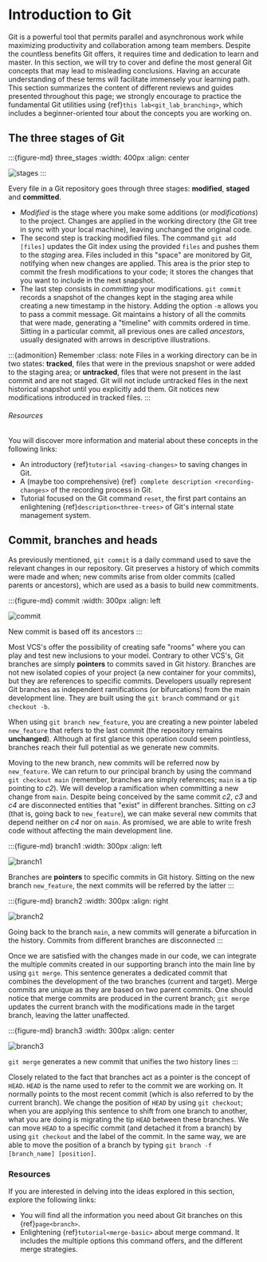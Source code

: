 # Introduction to Git
Git is a powerful tool that permits parallel and asynchronous work while maximizing productivity and collaboration among team members. Despite the countless benefits Git offers, it requires time and dedication to learn and master. In this section, we will try to cover and define the most general Git concepts that may lead to misleading conclusions. Having an accurate understanding of these terms will facilitate immensely your learning path. This section summarizes the content of different reviews and guides presented throughout this page; we strongly encourage to practice the fundamental Git utilities using {ref}`this lab<git_lab_branching>`, which includes a beginner-oriented tour about the concepts you are working on. 

## The three stages of Git 

:::{figure-md} three_stages
:width: 400px
:align: center

![stages](images/three_stages.png)
:::

Every file in a Git repository goes through three stages: __modified__, __staged__ and __committed__.
 * _Modified_ is the stage where you make some additions (or _modifications_) to the project. Changes are applied in the working directory (the Git tree in sync with your local machine), leaving unchanged the original code.
 * The second step is tracking modified files. The command `git add [files]` updates the Git index using the provided `files` and pushes them to the _staging_ area. Files included in this "space" are monitored by Git, notifying when new changes are applied. This area is the prior step to commit the fresh modifications to your code; it stores the changes that you want to include in the next snapshot.   
 * The last step consists in _committing_ your modifications. `git commit` records a snapshot of the changes kept in the staging area while creating a new timestamp in the history. Adding the option `-m` allows you to pass a commit message. Git maintains a history of all the commits that were made, generating a "timeline" with commits ordered in time. Sitting in a particular commit, all previous ones are called _ancestors_, usually designated with arrows in descriptive illustrations.

:::{admonition} Remember
:class: note
Files in a working directory can be in two states: __tracked__, files that were in the previous snapshot or were added to the staging area; or __untracked__, files that were not present in the last commit and are not staged. Git will not include untracked files in the next historical snapshot until you explicitly add them. Git notices new modifications introduced in tracked files. 
:::

###### Resources 

You will discover more information and material about these concepts in the following links:
* An introductory {ref}`tutorial <saving-changes>` to saving changes in Git.
* A (maybe too comprehensive) {ref}` complete description <recording-changes>` of the recording process in Git.
* Tutorial focused on the Git command `reset`, the first part contains an enlightening {ref}`description<three-trees>` of Git's internal state management system. 


## Commit, branches and heads

As previously mentioned, `git commit` is a daily command used to save the relevant changes in our repository. Git preserves a history of which commits were made and when; new commits arise from older commits (called parents or ancestors), which are used as a basis to build new commitments. 

:::{figure-md} commit
:width: 300px
:align: left

![commit](images/commit.png)

New commit is based off its ancestors
:::

Most VCS's offer the possibility of creating safe "rooms" where you can play and test new inclusions to your model. Contrary to other VCS's, Git branches are simply __pointers__ to commits saved in Git history. Branches are not new isolated copies of your project (a new container for your commits), but they are references to specific commits. Developers usually represent Git branches as independent ramifications (or bifurcations) from the main development line. They are built using the `git branch` command or `git checkout -b`. 

When using `git branch new_feature`, you are creating a new pointer labeled `new_feature` that refers to the last commit (the repository remains __unchanged__). Although at first glance this operation could seem pointless, branches reach their full potential as we generate new commits. 

Moving to the new branch, new commits will be referred now by `new_feature`. We can return to our principal branch by using the command `git checkout main` (remember, branches are simply references; `main` is a tip pointing to _c2_). We will develop a ramification when committing a new change from `main`. Despite being conceived by the same commit _c2_, _c3_ and _c4_ are disconnected entities that "exist" in different branches. Sitting on _c3_ (that is, going back to `new_feature`), we can make several new commits that depend neither on _c4_ nor on `main`. As promised, we are able to write fresh code without affecting the main development line. 


:::{figure-md} branch1
:width: 300px
:align: left

![branch1](images/branch1.png)

Branches are __pointers__ to specific commits in Git history. Sitting on the new branch `new_feature`, the next commits will be referred by the latter
:::

:::{figure-md} branch2
:width: 300px
:align: right

![branch2](images/branch2.png)

Going back to the branch `main`, a new commits will generate a bifurcation in the history. Commits from different branches are disconnected
:::



Once we are satisfied with the changes made in our code, we can integrate the multiple commits created in our supporting branch into the main line by using `git merge`. This sentence generates a dedicated commit that combines the development of the two branches (current and target). Merge commits are unique as they are based on two parent commits. One should notice that merge commits are produced in the current branch; `git merge` updates the current branch with the modifications made in the target branch, leaving the latter unaffected. 

:::{figure-md} branch3
:width: 300px
:align: center

![branch3](images/branch3.png)

`git merge` generates a new commit that unifies the two history lines 
:::

Closely related to the fact that branches act as a pointer is the concept of `HEAD`. `HEAD` is the name used to refer to the commit we are working on. It normally points to the most recent commit (which is also referred to by the current branch). We change the position of `HEAD` by using `git checkout`; when you are applying this sentence to shift from one branch to another, what you are doing is migrating the tip `HEAD` between these branches. We can move `HEAD` to a specific commit (and detached it from a branch) by using `git checkout` and the label of the commit. In the same way, we are able to move the position of a branch by typing `git branch -f [branch_name] [position]`. 

### Resources 

If you are interested in delving into the ideas explored in this section, explore the following links:
* You will find all the information you need about Git branches on this {ref}`page<branch>`.
* Enlightening {ref}`tutorial<merge-basic>` about merge command. It includes the multiple 
  options this command offers, and the different merge strategies. 

